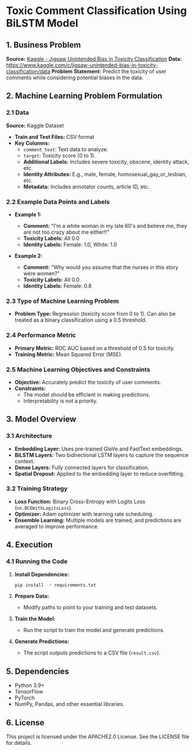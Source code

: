 # Toxic Comment Classification Using BiLSTM Model

## 1. Business Problem

**Source:** [Kaggle - Jigsaw Unintended Bias in Toxicity Classification](https://www.kaggle.com/c/jigsaw-unintended-bias-in-toxicity-classification)
**Data:** https://www.kaggle.com/c/jigsaw-unintended-bias-in-toxicity-classification/data
**Problem Statement:** Predict the toxicity of user comments while considering potential biases in the data.

## 2. Machine Learning Problem Formulation

### 2.1 Data

**Source:** Kaggle Dataset

- **Train and Test Files:** CSV format
- **Key Columns:**
  - `comment_text`: Text data to analyze.
  - `target`: Toxicity score (0 to 1).
  - **Additional Labels:** Includes severe toxicity, obscene, identity attack, etc.
  - **Identity Attributes:** E.g., male, female, homosexual_gay_or_lesbian, etc.
  - **Metadata:** Includes annotator counts, article ID, etc.

### 2.2 Example Data Points and Labels

- **Example 1:**
  - **Comment:** "I'm a white woman in my late 60's and believe me, they are not too crazy about me either!!"
  - **Toxicity Labels:** All 0.0
  - **Identity Labels:** Female: 1.0, White: 1.0

- **Example 2:**
  - **Comment:** "Why would you assume that the nurses in this story were women?"
  - **Toxicity Labels:** All 0.0
  - **Identity Labels:** Female: 0.8

### 2.3 Type of Machine Learning Problem

- **Problem Type:** Regression (toxicity score from 0 to 1). Can also be treated as a binary classification using a 0.5 threshold.

### 2.4 Performance Metric

- **Primary Metric:** ROC AUC based on a threshold of 0.5 for toxicity.
- **Training Metric:** Mean Squared Error (MSE).

### 2.5 Machine Learning Objectives and Constraints

- **Objective:** Accurately predict the toxicity of user comments.
- **Constraints:**
  - The model should be efficient in making predictions.
  - Interpretability is not a priority.

## 3. Model Overview

### 3.1 Architecture

- **Embedding Layer:** Uses pre-trained GloVe and FastText embeddings.
- **BiLSTM Layers:** Two bidirectional LSTM layers to capture the sequence context.
- **Dense Layers:** Fully connected layers for classification.
- **Spatial Dropout:** Applied to the embedding layer to reduce overfitting.

### 3.2 Training Strategy

- **Loss Function:** Binary Cross-Entropy with Logits Loss (`nn.BCEWithLogitsLoss`).
- **Optimizer:** Adam optimizer with learning rate scheduling.
- **Ensemble Learning:** Multiple models are trained, and predictions are averaged to improve performance.

## 4. Execution

### 4.1 Running the Code

1. **Install Dependencies:**
   ```bash
   pip install -r requirements.txt
   ```

2. **Prepare Data:**
   - Modify paths to point to your training and test datasets.

3. **Train the Model:**
   - Run the script to train the model and generate predictions.

4. **Generate Predictions:**
   - The script outputs predictions to a CSV file (`result.csv`).

## 5. Dependencies

- Python 3.9+
- TensorFlow
- PyTorch
- NumPy, Pandas, and other essential libraries.

## 6. License

This project is licensed under the APACHE2.0 License. See the LICENSE file for details.

